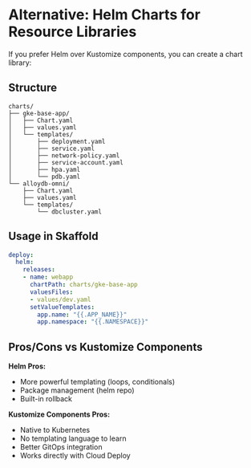 # Alternative: Helm Charts for Resource Libraries

If you prefer Helm over Kustomize components, you can create a chart library:

## Structure
```
charts/
├── gke-base-app/
│   ├── Chart.yaml
│   ├── values.yaml
│   └── templates/
│       ├── deployment.yaml
│       ├── service.yaml
│       ├── network-policy.yaml
│       ├── service-account.yaml
│       ├── hpa.yaml
│       └── pdb.yaml
└── alloydb-omni/
    ├── Chart.yaml
    ├── values.yaml
    └── templates/
        └── dbcluster.yaml
```

## Usage in Skaffold
```yaml
deploy:
  helm:
    releases:
    - name: webapp
      chartPath: charts/gke-base-app
      valuesFiles:
      - values/dev.yaml
      setValueTemplates:
        app.name: "{{.APP_NAME}}"
        app.namespace: "{{.NAMESPACE}}"
```

## Pros/Cons vs Kustomize Components

**Helm Pros:**
- More powerful templating (loops, conditionals)
- Package management (helm repo)
- Built-in rollback

**Kustomize Components Pros:**
- Native to Kubernetes
- No templating language to learn
- Better GitOps integration
- Works directly with Cloud Deploy